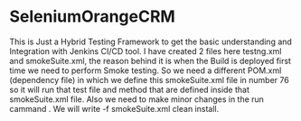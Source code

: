 # SeleniumOrangeCRM
This is Just a Hybrid Testing Framework to get the basic understanding and Integration with Jenkins CI/CD tool. I have created 2 files here testng.xml and smokeSuite.xml, the reason behind it is when the Build is deployed first time we need to perform Smoke testing. So we need a different POM.xml (dependency file) in which we define this smokeSuite.xml file in number 76 so it will run that test file and method that are defined inside that smokeSuite.xml file. Also we need to make minor changes in the run cammand . We will write -f smokeSuite.xml clean install.
